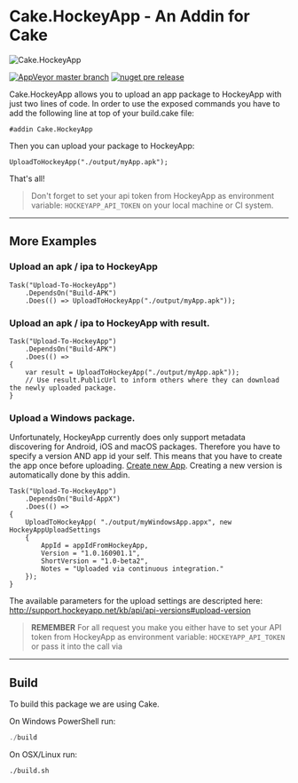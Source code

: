 # Cake.HockeyApp - An Addin for Cake  

![Cake.HockeyApp](https://raw.githubusercontent.com/cake-contrib/Cake.HockeyApp/develop/Cake.HockeyApp.png) 

[![AppVeyor master branch](https://img.shields.io/appveyor/ci/cakecontrib/cake-hockeyapp.svg)](https://ci.appveyor.com/project/cakecontrib/cake-hockeyapp)
[![nuget pre release](https://img.shields.io/nuget/vpre/Cake.HockeyApp.svg)](https://www.nuget.org/packages/Cake.HockeyApp)


Cake.HockeyApp allows you to upload an app package to HockeyApp with just two lines of code. In order to use the exposed
commands you have to add the following line at top of your build.cake file:

```cake
#addin Cake.HockeyApp
```

Then you can upload your package to HockeyApp:

```cake
UploadToHockeyApp("./output/myApp.apk");
```

That's all!

> Don't forget to set your api token from HockeyApp as environment variable: `HOCKEYAPP_API_TOKEN` on your local machine or CI system.

----

## More Examples

### Upload an apk / ipa to HockeyApp
```cake
Task("Upload-To-HockeyApp")
    .DependsOn("Build-APK")
    .Does(() => UploadToHockeyApp("./output/myApp.apk"));
```

### Upload an apk / ipa to HockeyApp with result.
```cake
Task("Upload-To-HockeyApp")
    .DependsOn("Build-APK")
    .Does(() =>
{
    var result = UploadToHockeyApp("./output/myApp.apk"));
    // Use result.PublicUrl to inform others where they can download the newly uploaded package.
}
```

### Upload a Windows package.

Unfortunately, HockeyApp currently does only support metadata discovering for Android, iOS and macOS packages.
Therefore you have to specify a version AND app id your self. This means that you have to create the app once
before uploading. [Create new App](http://rink.hockeyapp.net/manage/apps/new). Creating a new
version is automatically done by this addin.

```cake
Task("Upload-To-HockeyApp")
    .DependsOn("Build-AppX")
    .Does(() =>
{
    UploadToHockeyApp( "./output/myWindowsApp.appx", new HockeyAppUploadSettings
    {
        AppId = appIdFromHockeyApp,
        Version = "1.0.160901.1",
        ShortVersion = "1.0-beta2",
        Notes = "Uploaded via continuous integration."
    });
}
```

The available parameters for the upload settings are descripted here: http://support.hockeyapp.net/kb/api/api-versions#upload-version

> **REMEMBER** For all request you make you either have to set your API token from HockeyApp as environment variable: `HOCKEYAPP_API_TOKEN`
> or pass it into the call via <see cref="HockeyAppUploadSettings.AppId" />

----

## Build

To build this package we are using Cake.

On Windows PowerShell run:

```powershell
./build
```

On OSX/Linux run:
```bash
./build.sh
```
